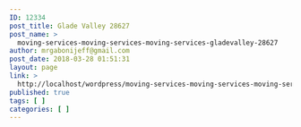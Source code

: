 ```yaml
---
ID: 12334
post_title: Glade Valley 28627
post_name: >
  moving-services-moving-services-moving-services-gladevalley-28627
author: mrgabonijeff@gmail.com
post_date: 2018-03-28 01:51:31
layout: page
link: >
  http://localhost/wordpress/moving-services-moving-services-moving-services-gladevalley-28627/
published: true
tags: [ ]
categories: [ ]
---
```

